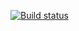 [![Build status](https://ci.appveyor.com/api/projects/status/omjoleyrl5r48up7?svg=true)](https://ci.appveyor.com/project/molottva/cardbalancecucumber)
